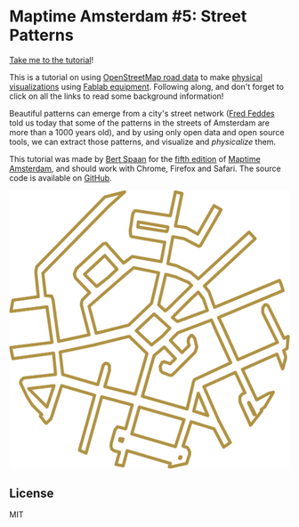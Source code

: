 # Maptime Amsterdam #5: Street Patterns

[Take me to the tutorial](http://maptime-ams.github.io/street-patterns/)!

This is a tutorial on using <a href="http://wiki.openstreetmap.org/wiki/Key:highway">OpenStreetMap road data</a> to make <a href="http://dataphys.org/">physical visualizations</a> using <a href="http://fablab.waag.org/machines">Fablab equipment</a>. Following along, and don&#39;t forget to click on all the links to read some background information!

Beautiful patterns can emerge from a city&#39;s street network (<a href="http://www.fredfeddes.nl/">Fred Feddes</a> told us today that some of the patterns in the streets of Amsterdam are more than a 1000 years old), and by using only open data and open source tools, we can extract those patterns, and visualize and <i>physicalize</i> them.

This tutorial was made by <a href="http://bertspaan.nl">Bert Spaan</a> for the <a href="http://www.meetup.com/Maptime-AMS/events/220184211/">fifth edition</a> of <a href="http://maptime-ams.github.io/">Maptime Amsterdam</a>, and should work with Chrome, Firefox and Safari. The source code is available on <a href="https://github.com/maptime-ams/street-patterns">GitHub</a>.

![Betondorp](images/betondorp.png)

## License

MIT
